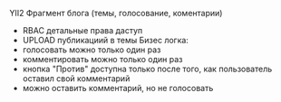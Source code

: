 YII2 Фрагмент блога (темы, голосование, коментарии)
- RBAC детальные права даступ 
- UPLOAD публикациий в темы
Бизес логка:
- голосовать можно только один раз
- комментировать можно только один раз
- кнопка "Против" доступна только после того, как пользователь оставил свой комментарий
- можно оставить комментарий, но не голосовать
